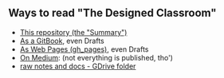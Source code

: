 ## Ways to read "The Designed Classroom"
- [This repository \(the "Summary"\)](SUMMARY.md)
- [As a GitBook](https://janzeteachesit.gitbooks.io/redefining-the-classroom/content/), even Drafts
- [As Web Pages \(gh_pages\)](https://janzeteachesit.github.io/redefining-the-classroom/), even Drafts
- [On Medium](https://medium.com/designed-classroom): (not everything is published, tho')
- [raw notes and docs - GDrive folder](https://drive.google.com/open?id=0BysMfTbvAUUVVGNtbDA0TG43OG8)
